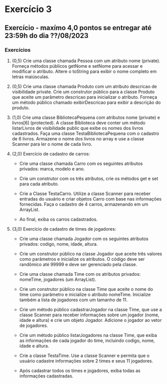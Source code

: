 # Exercício 3

## Exercício - maxímo 4,0 pontos se entregar até 23:59h do dia ??/08/2023

### Exercícios

1. (0,5) Crie uma classe chamada Pessoa com um atributo nome (private). Forneça métodos públicos getNome e setNome para acessar e modificar o atributo. Altere o toString para exibir o nome completo em letras maiúsculas.

2. (0,5) Crie uma classe chamada Produto com um atributo descricao de visibilidade private. Crie um construtor público para a classe Produto que aceite um parâmetro descricao para inicializar o atributo. Forneça um método público chamado exibirDescricao para exibir a descrição do produto.

3. (1,0) Crie uma classe BibliotecaPequena com atributos nome (private) e livros[6] (protected). A classe Biblioteca deve conter um método listarLivros de visibilidade public que exibe os nomes dos livros cadastrados. Faça uma classe TestaBibliotecaPequena com o cadastro de 6 livros. Armazene o nome dos livros no array e use a classe Scanner para ler o nome de cada livro.

4. (2,0) Exercício de cadastro de carros:
    - Crie uma classe chamada Carro com os seguintes atributos privados: marca, modelo e ano.

    - Crie um construtor com os três atributos, crie os métodos get e set para cada atributo.
    
    - Crie a Classe TestaCarro. Utilize a classe Scanner para receber entradas do usuário e criar objetos Carro com base nas informações fornecidas. Faça o cadastro de 4 carros, armazenando em um ArrayList<Carro>.

    - Ao final, exiba os carros cadastrados.


5. (3,0) Exercício de cadastro de times de jogadores:
    - Crie uma classe chamada Jogador com os seguintes atributos privados: codigo, nome, idade, altura.

    - Crie um construtor público na classe Jogador que aceite três valores como parâmetros e inicialize os atributos. O código deve ser randômico até 99999 e deve ser gerenciado pela classe.

    - Crie uma classe chamada Time com os atributos privados: nomeTime, jogadores (um ArrayList<Jogador>).

    - Crie um construtor público na classe Time que aceite o nome do time como parâmetro e inicialize o atributo nomeTime. Inicialize também a lista de jogadores com um tamanho de 11.

    - Crie um método público cadastrarJogador na classe Time, que use a classe Scanner para receber informações sobre um jogador (nome, idade e altura) e crie um objeto Jogador. Adicione o jogador ao vetor de jogadores.

    - Crie um método público listarJogadores na classe Time, que exiba as informações de cada jogador do time, incluindo codigo, nome, idade e altura.

    - Crie a classe TestaTime. Use a classe Scanner e permita que o usuário cadastre informações sobre 2 times e seus 11 jogadores.

    - Após cadastrar todos os times e jogadores, exiba todas as informações cadastradas.


